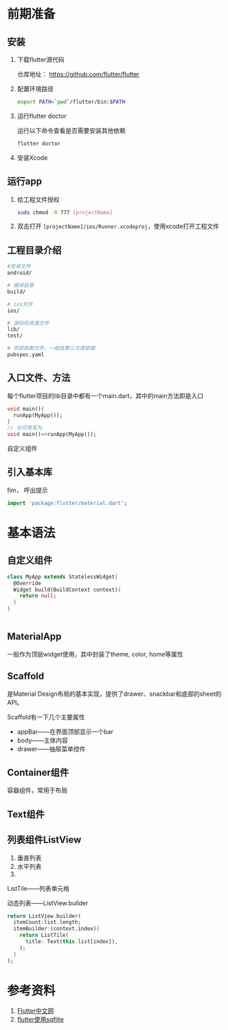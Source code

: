 # 前期准备

## 安装

1. 下载flutter源代码

   仓库地址： https://github.com/flutter/flutter

2. 配置环境路径

   ```bash
   export PATH=`pwd`/flutter/bin:$PATH
   ```

   

3. 运行flutter doctor

   运行以下命令查看是否需要安装其他依赖

   ```bash
   flutter doctor
   ```

4. 安装Xcode



## 运行app

1. 给工程文件授权

   ```bash
   sudo chmod -R 777 [projectName]
   ```

2. 双击打开 `[projectName]/ios/Runner.xcodeproj`，使用xcode打开工程文件



## 工程目录介绍

```bash
#安卓文件
android/

# 编译目录
build/

# ios文件
ios/

# 源码和资源文件
lib/
test/

# 项目依赖文件，一般放第三方库依赖
pubspec.yaml
```



## 入口文件、方法

每个flutter项目的lib目录中都有一个main.dart，其中的main方法即是入口

```dart
void main(){
  runApp(MyApp());
}
// 也可简写为
void main()=>runApp(MyApp());
```



自定义组件

## 引入基本库

fim， 呼出提示

```dart
import 'package:flutter/material.dart';
```



# 基本语法

## 自定义组件

```dart
class MyApp extends StatelessWidget{
  @Override
  Widget build(BuildContext context){
    return null;
  }
}
  
```



## MaterialApp

一般作为顶层widget使用，其中封装了theme, color, home等属性

## Scaffold

是Material Design布局的基本实现，提供了drawer、snackbar和底部的sheet的API。

Scaffold有一下几个主要属性

- appBar——在界面顶部显示一个bar
- body——主体内容
- drawer——抽屉菜单控件

##  Container组件

容器组件，常用于布局



## Text组件

## 列表组件ListView

1. 垂直列表
2. 水平列表
3. 



ListTile——列表单元格



动态列表——ListView.builder

```dart
return ListView.builder(
  itemCount:list.length;
  itemBuilder:(context,index){
    return ListTile(
      title: Text(this.list[index]),
    );
  }
);
```



# 参考资料

1.   [Flutter中文网](https://flutterchina.club/) 
1.   [flutter使用sqflite](https://pub.dev/packages/sqflite) 

